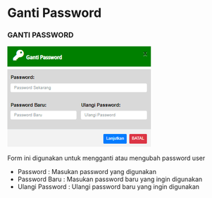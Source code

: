 # Ganti Password

### GANTI PASSWORD

![](../../.gitbook/assets/gantipassword.PNG)

​Form ini digunakan untuk mengganti atau mengubah password user

* Password : Masukan password yang digunakan
* Password Baru : Masukan password baru yang ingin digunakan
* Ulangi Password : Ulangi password baru yang ingin digunakan
